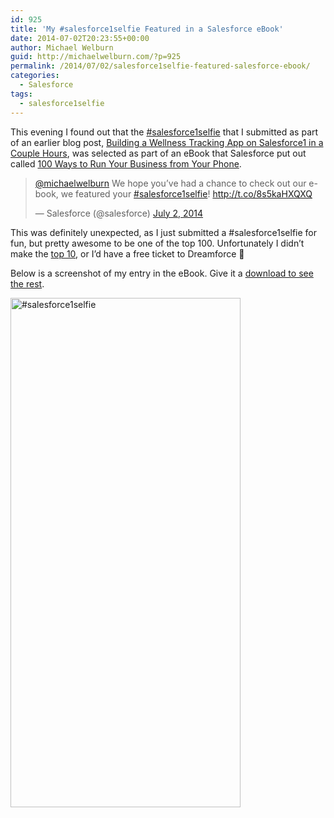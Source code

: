 ```yaml
---
id: 925
title: 'My #salesforce1selfie Featured in a Salesforce eBook'
date: 2014-07-02T20:23:55+00:00
author: Michael Welburn
guid: http://michaelwelburn.com/?p=925
permalink: /2014/07/02/salesforce1selfie-featured-salesforce-ebook/
categories:
  - Salesforce
tags:
  - salesforce1selfie
---
```

This evening I found out that the <a title="#salesforce1selfie" href="https://twitter.com/MichaelWelburn/status/462381751588114432" target="_blank">#salesforce1selfie</a> that I submitted as part of an earlier blog post, <a title="Building a Wellness Tracking App on Salesforce1 in a Couple Hours" href="http://michaelwelburn.com/2014/05/06/building-wellness-tracking-app-salesforce1-in-a-couple-hours/" target="_blank">Building a Wellness Tracking App on Salesforce1 in a Couple Hours</a>, was selected as part of an eBook that Salesforce put out called <a title="NEW E-BOOK: 100 Ways to Run Your Business from Your Phone" href="http://blogs.salesforce.com/company/2014/06/new-e-book-100-ways-to-run-your-business-from-your-phone.html?d=70130000000tP4G" target="_blank">100 Ways to Run Your Business from Your Phone</a>.

<blockquote class="twitter-tweet" lang="en">
  <p>
    <a href="https://twitter.com/MichaelWelburn">@michaelwelburn</a> We hope you&#8217;ve had a chance to check out our e-book, we featured your <a href="https://twitter.com/hashtag/salesforce1selfie?src=hash">#salesforce1selfie</a>! <a href="http://t.co/8s5kaHXQXQ">http://t.co/8s5kaHXQXQ</a>
  </p>

  <p>
    — Salesforce (@salesforce) <a href="https://twitter.com/salesforce/statuses/484459160654733314">July 2, 2014</a>
  </p>
</blockquote>

<!--more-->

This was definitely unexpected, as I just submitted a #salesforce1selfie for fun, but pretty awesome to be one of the top 100. Unfortunately I didn&#8217;t make the <a title="How the 10 #salesforce1selfie Winners Run Their Business from Their Phones" href="http://blogs.salesforce.com/company/2014/06/salesforce1selfie.html" target="_blank">top 10</a>, or I&#8217;d have a free ticket to Dreamforce 🙂

Below is a screenshot of my entry in the eBook. Give it a <a title="NEW E-BOOK: 100 Ways to Run Your Business from Your Phone" href="http://blogs.salesforce.com/company/2014/06/new-e-book-100-ways-to-run-your-business-from-your-phone.html?d=70130000000tP4G" target="_blank">download to see the rest</a>.

[<img class="aligncenter size-full wp-image-926" src="http://michaelwelburn.com/wp-content/uploads/2014/07/Screen-Shot-2014-07-02-at-9.14.13-PM.png" alt="#salesforce1selfie" width="368" height="815" srcset="http://michaelwelburn.com/wp-content/uploads/2014/07/Screen-Shot-2014-07-02-at-9.14.13-PM.png 368w, http://michaelwelburn.com/wp-content/uploads/2014/07/Screen-Shot-2014-07-02-at-9.14.13-PM-135x300.png 135w" sizes="(max-width: 368px) 100vw, 368px" />](http://michaelwelburn.com/wp-content/uploads/2014/07/Screen-Shot-2014-07-02-at-9.14.13-PM.png)
